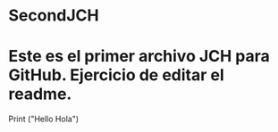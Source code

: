 # SecondJCH
# Este es el primer archivo JCH para GitHub. Ejercicio de editar el readme.

Print ("Hello Hola")
